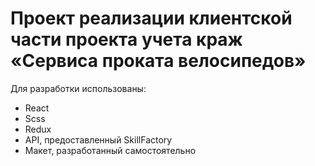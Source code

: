# Проект реализации клиентской части проекта учета краж «Сервиса проката велосипедов»

Для разработки использованы:
- React
- Scss
- Redux
- API, предоставленный SkillFactory
- Макет, разработанный самостоятельно
